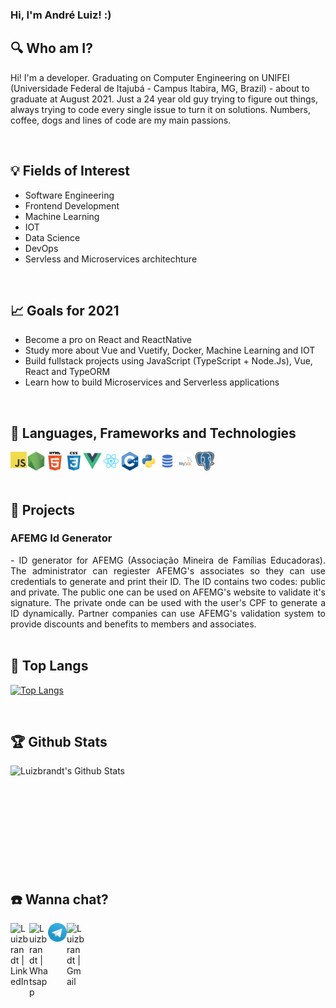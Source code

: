 ### Hi, I'm André Luiz! :)

## :mag: Who am I?

Hi! I'm a developer. Graduating on Computer Engineering on UNIFEI (Universidade Federal de Itajubá - Campus Itabira, MG, Brazil) - about to graduate at August 2021. Just a 24 year old guy trying to figure out things, always trying to code every single issue to turn it on solutions. Numbers, coffee, dogs and lines of code are my main passions.

<br/>

## :bulb: Fields of Interest
- Software Engineering
- Frontend Development
- Machine Learning
- IOT
- Data Science
- DevOps
- Servless and Microservices architechture

<br/>

## :chart_with_upwards_trend: Goals for 2021
- Become a pro on React and ReactNative
- Study more about Vue and Vuetify, Docker, Machine Learning and IOT
- Build fullstack projects using JavaScript (TypeScript + Node.Js), Vue, React and TypeORM
- Learn how to build Microservices and Serverless applications

<br/>

## :green_book: Languages, Frameworks and Technologies

<img align="left" alt="JavaScript" width="26px" src="https://raw.githubusercontent.com/github/explore/80688e429a7d4ef2fca1e82350fe8e3517d3494d/topics/javascript/javascript.png" />
<img align="left" alt="Node.js" width="30px" src="https://raw.githubusercontent.com/github/explore/80688e429a7d4ef2fca1e82350fe8e3517d3494d/topics/nodejs/nodejs.png" />
<img align="left" alt="HTML5" width="30px" src="https://raw.githubusercontent.com/github/explore/80688e429a7d4ef2fca1e82350fe8e3517d3494d/topics/html/html.png" />
<img align="left" alt="CSS3" width="30px" src="https://raw.githubusercontent.com/github/explore/80688e429a7d4ef2fca1e82350fe8e3517d3494d/topics/css/css.png" />
<img align="left" alt="Vue" width="30px" src="https://raw.githubusercontent.com/github/explore/80688e429a7d4ef2fca1e82350fe8e3517d3494d/topics/vue/vue.png" />
<img align="left" alt="React" width="30px" src="https://raw.githubusercontent.com/github/explore/80688e429a7d4ef2fca1e82350fe8e3517d3494d/topics/react/react.png"/>
<img align="left" alt="Java" width="30px" src="https://raw.githubusercontent.com/github/explore/80688e429a7d4ef2fca1e82350fe8e3517d3494d/topics/cpp/cpp.png" />
<img align="left" alt="Python" width="30px" src="https://raw.githubusercontent.com/github/explore/80688e429a7d4ef2fca1e82350fe8e3517d3494d/topics/python/python.png" />
<img align="left" alt="SQL" width="30px" src="https://raw.githubusercontent.com/github/explore/80688e429a7d4ef2fca1e82350fe8e3517d3494d/topics/sql/sql.png" />
<img align="left" alt="MySQL" width="30px" src="https://raw.githubusercontent.com/github/explore/80688e429a7d4ef2fca1e82350fe8e3517d3494d/topics/mysql/mysql.png" />
<img align="left" alt="postgreSQL" width="30px" src="https://raw.githubusercontent.com/github/explore/80688e429a7d4ef2fca1e82350fe8e3517d3494d/topics/postgresql/postgresql.png" />
<br />

<br/>
<br/>

## :wrench: Projects

### AFEMG Id Generator

<div style='text-align: justify;'>
- ID generator for AFEMG (Associação Mineira de Famílias Educadoras). The administrator can regiester AFEMG's associates so they can use credentials to generate and print their ID. The ID contains two codes: public and private. The public one can be used on AFEMG's website to validate it's signature. The private onde can be used with the user's CPF to generate a ID dynamically. Partner companies can use AFEMG's validation system to provide discounts and benefits to members and associates.
</div>

<br/>

## :gem: Top Langs

[![Top Langs](https://github-readme-stats.vercel.app/api/top-langs/?username=luizbrandt&show_icons=true&theme=dracula&count_private=false&border=false&hide=Dart&layout=compact)](https://github.com/luizbrandt)

<br/>

## :trophy: Github Stats

<img align="left" alt="Luizbrandt's Github Stats" src="https://github-readme-stats.vercel.app/api?username=luizbrandt&show_icons=true&theme=dracula&count_private=true&border=false" />

<br/>
<br/>
<br/>
<br/>
<br/>
<br/>
<br/>
<br/>
<br/>
<br/>

## :phone: Wanna chat?

[<img align="left" color="#FFFFFF" alt="Luizbrandt | LinkedIn" width="30px" src="https://cdn.jsdelivr.net/npm/simple-icons@v3/icons/linkedin.svg" />](https://linkedin.com/in/andré-luiz-brandt-engcomp)
[<img align="left" alt="Luizbrandt | Whatsapp" width="30px" src="https://cdn.jsdelivr.net/npm/simple-icons@v3/icons/whatsapp.svg" />](https://api.whatsapp.com/send?phone=+5524981642703)
[<img align="left" alt="Luizbrandt | Telegram" width="30px" src="https://raw.githubusercontent.com/github/explore/80688e429a7d4ef2fca1e82350fe8e3517d3494d/topics/telegram/telegram.png" />](https://t.me/brandtluizandre)
[<img align="left" alt="Luizbrandt | Gmail" width="30px" src="https://cdn.jsdelivr.net/npm/simple-icons@v3/icons/gmail.svg"/>](mailto:brandtluizengcomp@gmail.com)
